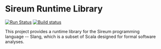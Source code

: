 # Sireum Runtime Library

[![Run Status](https://api.shippable.com/projects/569fb45b1895ca4474703965/badge?branch=master)](https://app.shippable.com/projects/569fb45b1895ca4474703965) [![Build status](https://ci.appveyor.com/api/projects/status/u41roffuxg8c0122?svg=true)](https://ci.appveyor.com/project/robby-phd/v3-runtime)

This project provides a runtime library for the Sireum programming language -- 
Slang, which is a subset of Scala designed for formal software analyses.
